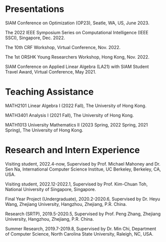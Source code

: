 # Presentations
<p align="left"> SIAM Conference on Optimization (OP23), Seatle, WA, US, June 2023. </p>
<p align="left"> The 2022 IEEE Symposium Series on Computational Intelligence (IEEE SSCI), Singapore, Dec. 2022. </p>
<p align="left"> The 10th CRF Workshop, Virtual Conference, Nov. 2022. </p>
<p align="left"> The 1st ORSHK Young Researchers Workshop, Hong Kong, Nov. 2022. </p>
<p align="left"> SIAM Conference on Applied Linear Algebra (LA21) with SIAM Student Travel Award, Virtual Conference, May 2021. </p>


# Teaching Assistance
<div>
<p align="left"> MATH2101 Linear Algebra I (2022 Fall), The University of Hong Kong. </p>
<p align="left"> MATH3401 Analysis I (2021 Fall), The University of Hong Kong. </p>
<p align="left"> MATH1013 University Mathematics II (2023 Spring, 2022 Spring, 2021 Spring), The University of Hong Kong. </p>
</div>


# Research and Intern Experience
  <div>
  <p align="left">Visiting student, 2022.4-now, Supervised by Prof. Michael Mahoney and Dr. Sen Na, International Computer Science Institue, UC Berkeley, Berkeley, CA, USA.</p>
  <p align="left">Visiting student, 2022.12-2022.1, Supervised by Prof. Kim-Chuan Toh, National University of Singapore, Singapore.</p>
  <p align="left">Final Year Project (Undergraduate), 2020.2-2020.6, Supervised by Dr. Heyu Wang, Zhejiang University, Hangzhou, Zhejiang, P.R. China.</p>
  <p align="left">Research (SRTP), 2019.5-2020.5, Supervised by Prof. Peng Zhang, Zhejiang University, Hangzhou, Zhejiang, P.R. China.</p>
  <p align="left">Summer Research, 2019.7-2019.8, Supervised by Dr. Min Chi, Department of Computer Science, North Carolina State University, Raleigh, NC, USA. </p>
  </div>
